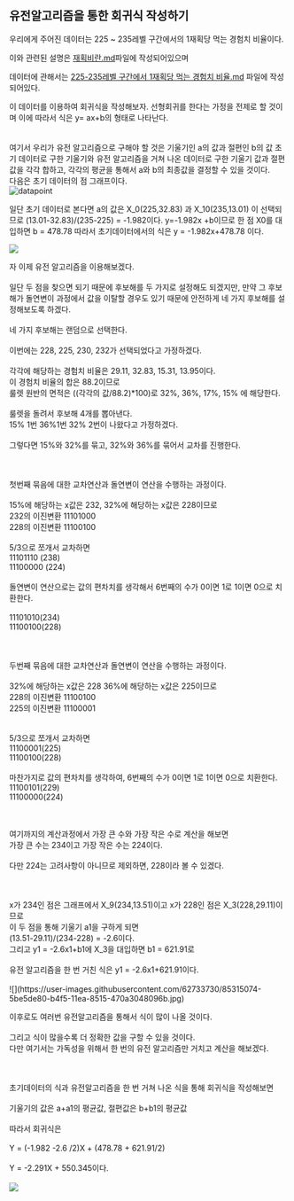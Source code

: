 ## 유전알고리즘을 통한 회귀식 작성하기



우리에게 주어진 데이터는 225 ~ 235레벨 구간에서의 1재획당 먹는 경험치 비율이다.

이와 관련된 설명은 [재획비란.md](https://github.com/ldotw5121/Genetic/blob/master/재획비란.md)파일에 작성되어있으며

데이터에 관해서는 [225-235레벨 구간에서 1재획당 먹는 경험치 비율.md](https://github.com/ldotw5121/Genetic/blob/master/225-235%EB%A0%88%EB%B2%A8%20%EA%B5%AC%EA%B0%84%EC%97%90%EC%84%9C%201%EC%9E%AC%ED%9A%8D%EB%8B%B9%20%EB%A8%B9%EB%8A%94%20%EA%B2%BD%ED%97%98%EC%B9%98%20%EB%B9%84%EC%9C%A8.md) 파일에 작성되어있다.

이 데이터를 이용하여 회귀식을 작성해보자.
선형회귀를 한다는 가정을 전제로 할 것이며 이에 따라서 식은 y= ax+b의 형태로 나타난다.
<br>
<br>
<br>
여기서 우리가 유전 알고리즘으로 구해야 할 것은 기울기인 a의 값과 절편인 b의 값
초기 데이터로 구한 기울기와 유전 알고리즘을 거쳐 나온 데이터로 구한 기울기 값과 절편 값을 각각 합하고, 각각의 평균을 통해서 a와 b의 최종값을 결정할 수 있을 것이다.
<br>
다음은 초기 데이터의 점 그래프이다.
<br>
![datapoint](https://user-images.githubusercontent.com/62733730/85315037-4c669580-b4f5-11ea-8934-5a355dfe5004.jpg)

일단 초기 데이터로 본다면 a의 값은 X_0(225,32.83) 과 X_10(235,13.01) 이 선택되므로 
(13.01-32.83)/(235-225) = -1.982이다.
y=-1.982x +b이므로
한 점 X0를 대입하면 b = 478.78
따라서 초기데이터에서의 식은 y = -1.982x+478.78 이다.

![](https://user-images.githubusercontent.com/62733730/85315058-57212a80-b4f5-11ea-86e0-7fdfb63a0909.jpg)

자 이제 유전 알고리즘을 이용해보겠다.<br>
<br>
일단 두 점을 찾으면 되기 때문에 후보해를 두 가지로 설정해도 되겠지만, 만약 그 후보해가 돌연변이 과정에서 값을 이탈할 경우도 있기 때문에 안전하게 네 가지 후보해를 설정해보도록 하겠다. <br>
<br>
네 가지 후보해는 랜덤으로 선택한다.<br>
<br>
이번에는 228, 225, 230, 232가 선택되었다고 가정하겠다.<br>
<br>
각각에 해당하는 경험치 비율은 29.11, 32.83, 15.31, 13.95이다.<br>
이 경험치 비율의 합은 88.2이므로<br>
룰렛 원반의 면적은 ((각각의 값/88.2)*100)로 32%, 36%, 17%, 15% 에 해당한다.<br>
<br>
룰렛을 돌려서 후보해 4개를 뽑아낸다.<br>
15% 1번 36%1번 32% 2번이 나왔다고 가정하겠다.<br>
<br>
그렇다면 15%와 32%를 묶고, 32%와 36%를 묶어서 교차를 진행한다.<br>
<br>
<br>
<br>
첫번째 묶음에 대한 교차연산과 돌연변이 연산을 수행하는 과정이다.<br>
<br>
15%에 해당하는 x값은 232, 32%에 해당하는 x값은 228이므로<br>
232의 이진변환 11101000<br>
228의 이진변환 11100100<br>
<br>
5/3으로 쪼개서 교차하면<br>
11101110 (238)<br>
11100000 (224)<br>
<br>
돌연변이 연산으로는 값의 편차치를 생각해서 6번째의 수가 0이면 1로 1이면 0으로 치환한다.<br>
<br>
11101010(234)<br>
11100100(228)<br>
<br>
<br>
<br>
두번째 묶음에 대한 교차연산과 돌연변이 연산을 수행하는 과정이다.<br>
<br>
32%에 해당하는 x값은 228 36%에 해당하는 x값은 225이므로<br>
228의 이진변환 11100100<br>
225의 이진변환 11100001<br>
<br><br>
5/3으로 쪼개서 교차하면<br>
11100001(225)<br>
11100100(228)<br>
<br>
마찬가지로 값의 편차치를 생각하여, 6번째의 수가 0이면 1로 1이면 0으로 치환한다.<br>
11100101(229)<br>
11100000(224)<br>
<br>

<br>
여기까지의 계산과정에서 가장 큰 수와 가장 작은 수로 계산을 해보면<br>
가장 큰 수는 234이고 가장 작은 수는 224이다.<br>
<br>
다만 224는 고려사항이 아니므로 제외하면, 228이라 볼 수 있겠다.<br>
<br>
<br>
<br>
x가 234인 점은 그래프에서 X_9(234,13.51)이고 x가 228인 점은 X_3(228,29.11)이므로<br>
이 두 점을 통해 기울기 a1을 구하게 되면<br>
(13.51-29.11)/(234-228) = -2.6이다.<br>
그리고 y1 = -2.6x1+b1에 X_3을 대입하면 b1 = 621.91로<br>
<br>
유전 알고리즘을 한 번 거친 식은 y1 = -2.6x1+621.91이다.<br>
<br>
![](https://user-images.githubusercontent.com/62733730/85315074-5be5de80-b4f5-11ea-8515-470a3048096b.jpg)

이후로도 여러번 유전알고리즘을 통해서 식이 많이 나올 것이다.<br>
<br>
그리고 식이 많을수록 더 정확한 값을 구할 수 있을 것이다.<br>
다만 여기서는 가독성을 위해서 한 번의 유전 알고리즘만 거치고 계산을 해보겠다.<br>
<br>
<br>
<br>
초기데이터의 식과 유전알고리즘을 한 번 거쳐 나온 식을 통해 회귀식을 작성해보면<br>
<br>
기울기의 값은 a+a1의 평균값, 절편값은 b+b1의 평균값<br>
<br>
따라서 회귀식은<br>
<br>
Y = (-1.982 -2.6 /2)X + (478.78 + 621.91/2)<br>
<br>
Y = -2.291X + 550.345이다.<br>
<br>
![](https://user-images.githubusercontent.com/62733730/85315098-63a58300-b4f5-11ea-858e-6b784e6a97cd.jpg)

